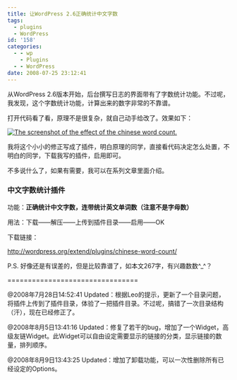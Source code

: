 ```yaml
---
title: 让WordPress 2.6正确统计中文字数
tags:
  - plugins
  - WordPress
id: '158'
categories:
  - - wp
    - Plugins
  - - WordPress
date: 2008-07-25 23:12:41
---
```


从WordPress 2.6版本开始，后台撰写日志的界面带有了字数统计功能。不过呢，我发现，这个字数统计功能，计算出来的数字非常的不靠谱。

打开代码看了看，原理不是很复杂，就自己动手给改了。效果如下：

[![The screenshot of the effect of the chinese word count. ](http://lh3.ggpht.com/TangChao.ZJU/SInoy3wyHDI/AAAAAAAAAew/BCzvB33J4FA/s400/chinese-wordcount.png)](http://picasaweb.google.com/TangChao.ZJU/Illustration/photo#5226964803199835186)

我将这个小小的修正写成了插件，明白原理的同学，直接看代码决定怎么处置，不明白的同学，下载我写的插件，启用即可。

不多说什么了，如果有需要，我可以在系列文章里面介绍。

### 中文字数统计插件

功能：**正确统计中文字数，连带统计英文单词数（注意不是字母数）**

用法：下载——解压——上传到插件目录——启用——OK

下载链接：

http://wordpress.org/extend/plugins/chinese-word-count/

P.S. 好像还是有误差的，但是比较靠谱了，如本文267字，有兴趣数数^_^？

================================

@2008年7月28日14:52:41 Updated：根据Leo的提示，更新了一个目录问题，将插件上传到了插件目录，体验了一把插件目录。不过呢，搞错了一次目录结构（汗），现在已经修正了。

@2008年8月5日13:41:16 Updated：修复了若干的bug，增加了一个Widget，高级友链Widget。此Widget可以自由设定需要显示的链接的分类，显示链接的数量，排列顺序。

@2008年8月9日13:43:25 Updated：增加了卸载功能，可以一次性删除所有已经设定的Options。
